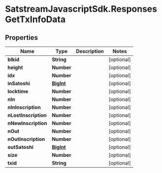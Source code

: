 # SatstreamJavascriptSdk.ResponsesGetTxInfoData

## Properties
Name | Type | Description | Notes
------------ | ------------- | ------------- | -------------
**blkid** | **String** |  | [optional] 
**height** | **Number** |  | [optional] 
**idx** | **Number** |  | [optional] 
**inSatoshi** | [**BigInt**](BigInt.md) |  | [optional] 
**locktime** | **Number** |  | [optional] 
**nIn** | **Number** |  | [optional] 
**nInInscription** | **Number** |  | [optional] 
**nLostInscription** | **Number** |  | [optional] 
**nNewInscription** | **Number** |  | [optional] 
**nOut** | **Number** |  | [optional] 
**nOutInscription** | **Number** |  | [optional] 
**outSatoshi** | [**BigInt**](BigInt.md) |  | [optional] 
**size** | **Number** |  | [optional] 
**txid** | **String** |  | [optional] 

